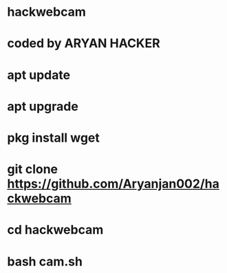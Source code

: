 # hackwebcam
# coded by ARYAN HACKER 

# apt update 
# apt upgrade
# pkg install wget
# git clone https://github.com/Aryanjan002/hackwebcam
# cd hackwebcam
# bash cam.sh

